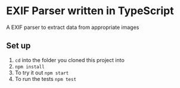 # EXIF Parser written in TypeScript

A EXIF parser to extract data from appropriate images

## Set up

1. `cd` into the folder you cloned this project into
1. `npm install`
1. To try it out `npm start`
1. To run the tests `npm test`
